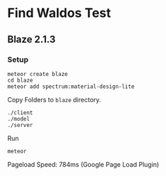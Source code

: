 # Find Waldos Test

## Blaze 2.1.3

### Setup 

    meteor create blaze
    cd blaze
    meteor add spectrum:material-design-lite
    
Copy Folders to `blaze` directory.

    ./client
    ./model
    ./server
    
Run

    meteor
    
Pageload Speed: 784ms (Google Page Load Plugin)